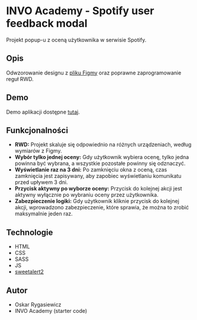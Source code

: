 # INVO Academy - Spotify user feedback modal

Projekt popup-u z oceną użytkownika w serwisie Spotify.

## Opis

Odwzorowanie designu z [pliku Figmy](https://www.figma.com/file/fekk49ThHnKDVMVxZBDwMo/Design?type=design&node-id=0%3A1&mode=design&t=GeJxdfG5zgQrHni8-1) oraz poprawne zaprogramowanie reguł RWD.

## Demo

Demo aplikacji dostępne [tutaj](https://fastidious-beignet-3e4bec.netlify.app/).

## Funkcjonalności

- **RWD:** Projekt skaluje się odpowiednio na różnych urządzeniach, według wymiarów z Figmy.
- **Wybór tylko jednej oceny:** Gdy użytkownik wybiera ocenę, tylko jedna powinna być wybrana, a wszystkie pozostałe powinny się odznaczyć.
- **Wyświetlanie raz na 3 dni:** Po zamknięciu okna z oceną, czas zamknięcia jest zapisywany, aby zapobiec wyświetlaniu komunikatu przed upływem 3 dni.
- **Przycisk aktywny po wyborze oceny:** Przycisk do kolejnej akcji jest aktywny wyłącznie po wybraniu oceny przez użytkownika.
- **Zabezpieczenie logiki:** Gdy użytkownik kliknie przycisk do kolejnej akcji, wprowadzono zabezpieczenie, które sprawia, że można to zrobić maksymalnie jeden raz.

## Technologie

- HTML
- CSS
- SASS
- JS
- [sweetalert2](https://sweetalert2.github.io/)

## Autor

- Oskar Rygasiewicz
- INVO Academy (starter code)




